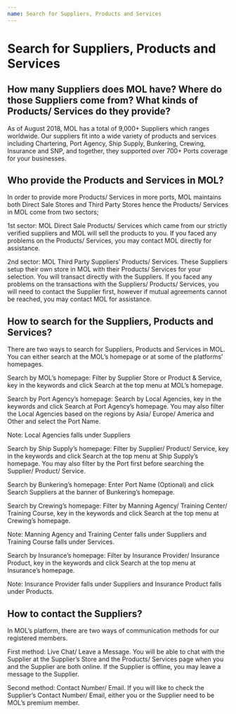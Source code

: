 ```yaml
---
name: Search for Suppliers, Products and Services
---
```


# Search for Suppliers, Products and Services

##  How many Suppliers does MOL have? Where do those Suppliers come from? What kinds of Products/ Services do they provide?  
As of August 2018, MOL has a total of 9,000+ Suppliers which ranges worldwide. Our suppliers fit into a wide variety of products and services including Chartering, Port Agency, Ship Supply, Bunkering, Crewing, Insurance and SNP, and together, they supported over 700+ Ports coverage for your businesses. 

## Who provide the Products and Services in MOL?
In order to provide more Products/ Services in more ports, MOL maintains both Direct Sale Stores and Third Party Stores hence the Products/ Services in MOL come from two sectors; 

1st sector: MOL Direct Sale Products/ Services which came from our strictly verified suppliers and MOL will sell the products to you. If you faced any problems on the Products/ Services, you may contact MOL directly for assistance.

2nd sector: MOL Third Party Suppliers’ Products/ Services. These Suppliers setup their own store in MOL with their Products/ Services for your selection. You will transact directly with the Suppliers. If you faced any problems on the transactions with the Suppliers/ Products/ Services, you will need to contact the Supplier first, however if mutual agreements cannot be reached, you may contact MOL for assistance.  

## How to search for the Suppliers, Products and Services?

There are two ways to search for Suppliers, Products and Services in MOL. You can either search at the MOL’s homepage or at some of the platforms’ homepages.

Search by MOL’s homepage: Filter by Supplier Store or Product & Service, key in the keywords and click Search at the top menu at MOL’s homepage.

Search by Port Agency’s homepage: Search by Local Agencies, key in the keywords and click Search at Port Agency’s homepage. You may also filter the Local Agencies based on the regions by Asia/ Europe/ America and Other and select the Port Name.

Note: Local Agencies falls under Suppliers 

Search by Ship Supply’s homepage: Filter by Supplier/ Product/ Service, key in the keywords and click Search at the top menu at Ship Supply’s homepage. You may also filter by the Port first before searching the Supplier/ Product/ Service.

Search by Bunkering’s homepage: Enter Port Name (Optional) and click Search Suppliers at the banner of Bunkering’s homepage. 

Search by Crewing’s homepage: Filter by Manning Agency/ Training Center/ Training Course, key in the keywords and click Search at the top menu at Crewing’s homepage. 

Note: Manning Agency and Training Center falls under Suppliers and Training Course falls under Services.

Search by Insurance’s homepage: Filter by Insurance Provider/ Insurance Product, key in the keywords and click Search at the top menu at Insurance’s homepage. 

Note: Insurance Provider falls under Suppliers and Insurance Product falls under Products.

##	How to contact the Suppliers?

In MOL’s platform, there are two ways of communication methods for our registered members. 

First method: Live Chat/ Leave a Message. You will be able to chat with the Supplier at the Supplier’s Store and the Products/ Services page when you and the Supplier are both online. If the Supplier is offline, you may leave a message to the Supplier.

Second method: Contact Number/ Email. If you will like to check the Supplier’s Contact Number/ Email, either you or the Supplier need to be MOL’s premium member.

